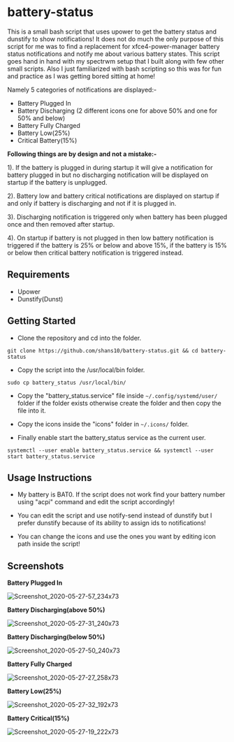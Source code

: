 # battery-status
This is a small bash script that uses upower to get the battery status and dunstify to show notifications! It does not do much the only purpose of this script for me was to find a replacement for xfce4-power-manager battery status notifications and notify me about various battery states. This script goes hand in hand with my spectrwm setup that I built along with few other small scripts. Also I just familiarized with bash scripting so this was for fun and practice as I was getting bored sitting at home!

Namely 5 categories of notifications are displayed:-
* Battery Plugged In
* Battery Discharging (2 different icons one for above 50% and one for 50% and below)
* Battery Fully Charged
* Battery Low(25%)
* Critical Battery(15%)

**Following things are by design and not a mistake:-**

1). If the battery is plugged in during startup it will give a notification for battery plugged in but no discharging notification will be displayed on startup if the battery is unplugged.

2). Battery low and battery critical notifications are displayed on startup if and only if battery is discharging and not if it is plugged in.

3). Discharging notification is triggered only when battery has been plugged once and then removed after startup.

4). On startup if battery is not plugged in then low battery notification is triggered if the battery is 25% or below and above 15%, if the battery is 15% or below then critical battery notification is triggered instead.

## Requirements
* Upower
* Dunstify(Dunst)

## Getting Started 
* Clone the repository and cd into the folder. 

`git clone https://github.com/shans10/battery-status.git && cd battery-status`

* Copy the script into the /usr/local/bin folder.

`sudo cp battery_status /usr/local/bin/`
* Copy the "battery_status.service" file inside `~/.config/systemd/user/` folder if the folder exists otherwise create the folder and then copy the file into it.

* Copy the icons inside the "icons" folder in `~/.icons/` folder.

* Finally enable start the battery_status service as the current user.

`systemctl --user enable battery_status.service && systemctl --user start battery_status.service`

## Usage Instructions
* My battery is BAT0. If the script does not work find your battery number using "acpi" command and edit the script accordingly!

* You can edit the script and use notify-send instead of dunstify but I prefer dunstify because of its ability to assign ids to notifications!

* You can change the icons and use the ones you want by editing icon path inside the script!

## Screenshots

**Battery Plugged In**

![Screenshot_2020-05-27-57_234x73](https://user-images.githubusercontent.com/28944997/83031122-d1bf6d00-a051-11ea-9f2a-00bac75bcedc.png)

**Battery Discharging(above 50%)**


![Screenshot_2020-05-27-31_240x73](https://user-images.githubusercontent.com/28944997/83031386-1e0aad00-a052-11ea-98ce-a2081e4f77a5.png)

**Battery Discharging(below 50%)**

![Screenshot_2020-05-27-50_240x73](https://user-images.githubusercontent.com/28944997/83031644-70e46480-a052-11ea-86be-02490dac38d7.png)

**Battery Fully Charged**

![Screenshot_2020-05-27-27_258x73](https://user-images.githubusercontent.com/28944997/83031774-a12c0300-a052-11ea-8f4e-247843e2e6a8.png)

**Battery Low(25%)**


![Screenshot_2020-05-27-32_192x73](https://user-images.githubusercontent.com/28944997/83031877-c3258580-a052-11ea-8337-feced07fb41c.png)

**Battery Critical(15%)**

![Screenshot_2020-05-27-19_222x73](https://user-images.githubusercontent.com/28944997/83032007-e819f880-a052-11ea-8f55-e13cb0725143.png)
